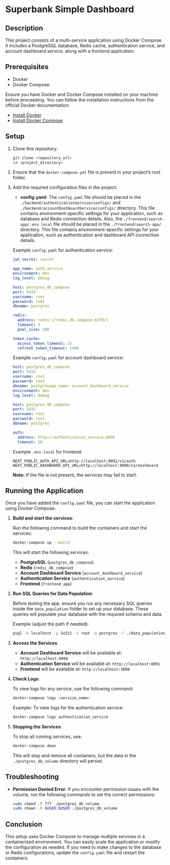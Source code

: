# Superbank Simple Dashboard

## Description

This project consists of a multi-service application using Docker Compose. It includes a PostgreSQL database, Redis cache, authentication service, and account dashboard service, along with a frontend application.

## Prerequisites

- Docker
- Docker Compose

Ensure you have Docker and Docker Compose installed on your machine before proceeding. You can follow the installation instructions from the official Docker documentation:

- [Install Docker](https://docs.docker.com/get-docker/)
- [Install Docker Compose](https://docs.docker.com/compose/install/)

## Setup

1. Clone this repository:

   ```bash
   git clone <repository_url>
   cd <project_directory>
   ```

2. Ensure that the `docker-compose.yml` file is present in your project’s root folder.

3. Add the required configuration files in the project:

   - **config.yaml**: The `config.yaml` file should be placed in the `./backend/authenticationService/configs/` and `./backend/accountDashboardService/configs/` directory. This file contains environment-specific settings for your application, such as database and Redis connection details. Also, the `./frontend/search-app/.env.local` file should be placed in the `./frontend/search-app/` directory. This file contains environment-specific settings for your application, such as authentication and dashboard API connection details.

   Example `config.yaml` for authentication service:

   ```yaml
   jwt_secret: secret

   app_name: auth_service
   environment: dev
   log_level: debug

   host: postgres_db_compose
   port: 5432
   username: root
   password: root
   dbname: postgres

   redis:
     address: redis://redis_db_compose:6379/1
     timeout: 3
     pool_size: 100

   token_cache:
     access_token_timeout: 15
     refresh_token_timeout: 1440
   ```

   Example `config.yaml` for account dashboard service:

   ```yaml
   host: postgres_db_compose
   port: 5432
   username: root
   password: root
   dbname: postgresapp_name: account_dashboard_service
   environment: dev
   log_level: debug

   host: postgres_db_compose
   port: 5432
   username: root
   password: root
   dbname: postgres

   auth:
     address: http://authentication_service:8091
     timeout: 10
   ```

   Example `.env.local` for frontend:

   ```env
   NEXT_PUBLIC_AUTH_API_URL=http://localhost:8091/v1/auth
   NEXT_PUBLIC_DASHBOARD_API_URL=http://localhost:8090/v1/dashboard
   ```

   **Note:** If the file is not present, the services may fail to start.

## Running the Application

Once you have added the `config.yaml` file, you can start the application using Docker Compose:

1. **Build and start the services**:

   Run the following command to build the containers and start the services:

   ```bash
   docker-compose up --build
   ```

   This will start the following services:

   - **PostgreSQL** (`postgres_db_compose`)
   - **Redis** (`redis_db_compose`)
   - **Account Dashboard Service** (`account_dashboard_service`)
   - **Authentication Service** (`authentication_service`)
   - **Frontend** (`frontend_app`)

2. **Run SQL Queries for Data Population**:

   Before testing the app, ensure you run any necessary SQL queries inside the `data_population` folder to set up your database. These queries will populate your database with the required schema and data.

   Example (adjust the path if needed):

   ```bash
   psql -h localhost -p 54321 -U root -d postgres -f ./data_population/your_sql_file.sql
   ```

3. **Access the Services**:

   - **Account Dashboard Service** will be available at: `http://localhost:8090`
   - **Authentication Service** will be available at: `http://localhost:8091`
   - **Frontend** will be available at: `http://localhost:3000`

4. **Check Logs**:

   To view logs for any service, use the following command:

   ```bash
   docker-compose logs <service_name>
   ```

   Example: To view logs for the authentication service:

   ```bash
   docker-compose logs authentication_service
   ```

5. **Stopping the Services**:

   To stop all running services, use:

   ```bash
   docker-compose down
   ```

   This will stop and remove all containers, but the data in the `./postgres_db_volume` directory will persist.

## Troubleshooting

- **Permission Denied Error**: If you encounter permission issues with the volume, run the following commands to set the correct permissions:

  ```bash
  sudo chmod -R 777 ./postgres_db_volume
  sudo chown -R $USER:$USER ./postgres_db_volume
  ```

## Conclusion

This setup uses Docker Compose to manage multiple services in a containerized environment. You can easily scale the application or modify the configuration as needed. If you need to make changes to the database or Redis configurations, update the `config.yaml` file and restart the containers.
